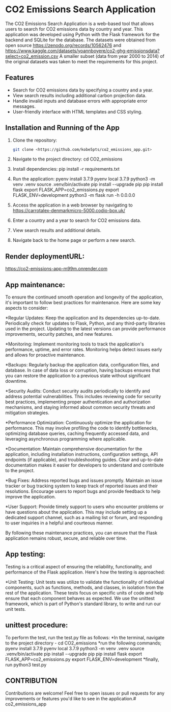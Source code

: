 # CO2 Emissions Search Application

The CO2 Emissions Search Application is a web-based tool that allows users to search 
for CO2 emissions data by country and year. This application was developed using Python 
with the Flask framework for the backend and SQLite for the database.
The datasets were obtained from open source https://zenodo.org/records/10562476 and 
https://www.kaggle.com/datasets/yoannboyere/co2-ghg-emissionsdata?select=co2_emission.csv
A smaller subset (data from year 2000 to 2014) of the original datasets was taken to meet the requirements for this project.

## Features

- Search for CO2 emissions data by specifying a country and a year.
- View search results including additional carbon projection data.
- Handle invalid inputs and database errors with appropriate error messages.
- User-friendly interface with HTML templates and CSS styling.

## Installation and Running of the App

1. Clone the repository:
   ```bash
   git clone <https://github.com/kobe5pts/co2_emissions_app.git>

2. Navigate to the project directory:
    cd CO2_emissions

3. Install dependencies:
    pip install -r requirements.txt

4. Run the application:
    pyenv install 3.7.9
    pyenv local 3.7.9
    python3 -m venv .venv
    source .venv/bin/activate
    pip install --upgrade pip
    pip install flask
    export FLASK_APP=co2_emissions.py
    export FLASK_ENV=development
    python3 -m flask run -h 0.0.0.0

5. Access the application in a web browser by navigating to https://carrotalex-denmarkmicro-5000.codio-box.uk/

6. Enter a country and a year to search for CO2 emissions data.

7. View search results and additional details.

8. Navigate back to the home page or perform a new search.

## Render deploymentURL:  
https://co2-emissions-app-m99m.onrender.com

## App maintenance:

To ensure the continued smooth operation and longevity of the application, it's important to follow best practices for maintenance. Here are some key aspects to consider:

*Regular Updates: Keep the application and its dependencies up-to-date. Periodically check for updates to Flask, Python, and any third-party libraries used in the project. Updating to the latest versions can provide performance improvements, security patches, and new features.

*Monitoring: Implement monitoring tools to track the application's performance, uptime, and error rates. Monitoring helps detect issues early and allows for proactive maintenance. 

*Backups: Regularly backup the application data, configuration files, and database. In case of data loss or corruption, having backups ensures that you can restore the application to a previous state without significant downtime.

*Security Audits: Conduct security audits periodically to identify and address potential vulnerabilities. This includes reviewing code for security best practices, implementing proper authentication and authorization mechanisms, and staying informed about common security threats and mitigation strategies.

*Performance Optimization: Continuously optimize the application for performance. This may involve profiling the code to identify bottlenecks, optimizing database queries, caching frequently accessed data, and leveraging asynchronous programming where applicable.

*Documentation: Maintain comprehensive documentation for the application, including installation instructions, configuration settings, API endpoints (if applicable), and troubleshooting guides. Clear and up-to-date documentation makes it easier for developers to understand and contribute to the project.

*Bug Fixes: Address reported bugs and issues promptly. Maintain an issue tracker or bug tracking system to keep track of reported issues and their resolutions. Encourage users to report bugs and provide feedback to help improve the application.

*User Support: Provide timely support to users who encounter problems or have questions about the application. This may include setting up a dedicated support channel, such as a mailing list or forum, and responding to user inquiries in a helpful and courteous manner.

By following these maintenance practices, you can ensure that the Flask application remains robust, secure, and reliable over time. 

## App testing:

Testing is a critical aspect of ensuring the reliability, functionality, and performance of the Flask application. Here's how the testing is approached:

*Unit Testing: Unit tests was utilize to validate the functionality of individual components, such as functions, methods, and classes, in isolation from the rest of the application. These tests focus on specific units of code and help ensure that each component behaves as expected. We use the unittest framework, which is part of Python's standard library, to write and run our unit tests.

## unittest procedure:
To perform the test, run the test.py file as follows:
*In the terminal, navigate to the project directory - cd CO2_emissions
*run the following commands;
    pyenv install 3.7.9
    pyenv local 3.7.9
    python3 -m venv .venv
    source .venv/bin/activate
    pip install --upgrade pip
    pip install flask
    export FLASK_APP=co2_emissions.py
    export FLASK_ENV=development
*finally, run python3 test.py
    
## CONTRIBUTION
Contributions are welcome! 
Feel free to open issues or pull requests for any improvements
or features you'd like to see in the application.# co2_emissions_app

